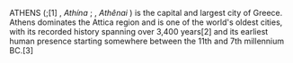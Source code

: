 ATHENS (;[1] , _Athína_ ; , _Athênai_ ) is the capital and largest city of Greece. Athens dominates the Attica region and is one of the world's oldest cities, with its recorded history spanning over 3,400 years[2] and its earliest human presence starting somewhere between the 11th and 7th millennium BC.[3]

